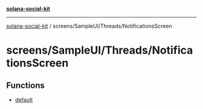 [**solana-social-kit**](../../../../README.md)

***

[solana-social-kit](../../../../README.md) / screens/SampleUI/Threads/NotificationsScreen

# screens/SampleUI/Threads/NotificationsScreen

## Functions

- [default](functions/default.md)
